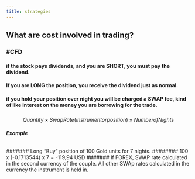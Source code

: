 ```yaml
---
title: strategies
---
```


## What are cost involved in trading?
### #CFD
#### if the stock pays dividends, and you are SHORT, you must pay the dividend.
#### If you are LONG the position, you receive the dividend just as normal.
#### if you hold your position over night you will be charged a SWAP fee, kind of like interest on the money you are borrowing for the trade.
#####
$$Quantity \times Swap Rate (instrument or position) \times Number of Nights$$
###### **Example**
####### Long “Buy” position of 100 Gold units for 7 nights.
######## 100 x (-0.1713544) x 7 = -119,94 USD
####### If FOREX, SWAP rate calculated in the second currency of the couple. All other SWAp rates calculated in the currency the instrument is held in.
#####
